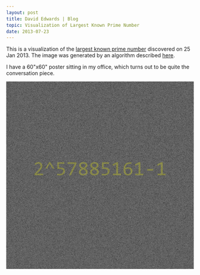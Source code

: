 ```yaml
---
layout: post
title: David Edwards | Blog
topic: Visualization of Largest Known Prime Number
date: 2013-07-23
---
```

This is a visualization of the [largest known prime number](https://en.wikipedia.org/wiki/Largest_known_prime_number) discovered on 25 Jan 2013. The image was generated by an algorithm described [here](https://github.com/davidledwards/huge-prime).

I have a 60"x60" poster sitting in my office, which turns out to be quite the conversation piece.

[![Largest Known Prime Number](/images/largest-known-prime.png)](https://github.com/davidledwards/huge-prime/raw/master/huge-prime.png "Largest Known Prime Number")
